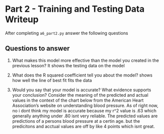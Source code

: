 # Part 2 - Training and Testing Data Writeup

After completing `a6_part2.py` answer the following questions

## Questions to answer

1. What makes this model more effective than the model you created in the previous lesson?
It shows the testing data on the model

2. What does the R squared coefficient tell you about the model?
shows how well the line of best fit fits the data

3. Would you say that your model is accurate? What evidence supports your conclusion? Consider the meaning of the predicted and actual values in the context of the chart below from the American Heart Association’s website on understanding blood pressure.
As of right now, no i dont think my model is accurate because my r^2 value is .63 which generally anything under .80 isnt very reliable. The predicted values are predictions of a persons blood pressure at a certin age. but the predicitons and acctual values are off by like 4 points which isnt great.